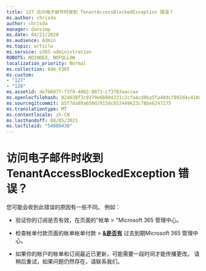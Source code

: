 ```yaml
---
title: 127 访问电子邮件时收到 TenantAccessBlockedException 错误？
ms.author: chrisda
author: chrisda
manager: dansimp
ms.date: 04/21/2020
ms.audience: Admin
ms.topic: article
ms.service: o365-administration
ROBOTS: NOINDEX, NOFOLLOW
localization_priority: Normal
ms.collection: Adm_O365
ms.custom:
- "127"
- "128"
ms.assetid: de7b6877-f3f9-4402-8072-c73783aaccaa
ms.openlocfilehash: 024638f3c9379e6b804331c2cfa4cd8ba5fa48dcf892d4c418db0ff9a0206b3b
ms.sourcegitcommit: b5f7da89a650d2915dc652449623c78be6247175
ms.translationtype: MT
ms.contentlocale: zh-CN
ms.lasthandoff: 08/05/2021
ms.locfileid: "54089430"
---
```

# <a name="getting-a-tenantaccessblockedexception-error-when-accessing-email"></a>访问电子邮件时收到 TenantAccessBlockedException 错误？

您可能会收到此错误的原因有一些不同。 例如：

- 验证你的订阅是否有效，在页面的"帐单 \> **[](https://portal.office.com/adminportal/home#/subscriptions)**"Microsoft 365 管理中心。

- 检查帐单付款页面的帐单帐单付款 \> **[&是否有](https://portal.office.com/adminportal/home#/billoverview)** 过去到期Microsoft 365 管理中心。

- 如果你的帐户的帐单和订阅最近已更新，可能需要一段时间才能传播更改。 请稍后重试，如果问题仍然存在，请联系我们。
